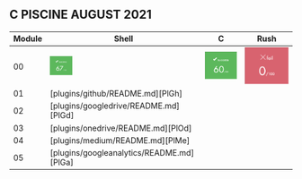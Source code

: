 ## C PISCINE AUGUST 2021

| Module | Shell | C | Rush |
| ------ | ------ | ------ | ------ |
| 00 | [<img alt="alt_text" width="40px" src=".img/Shell_00.png" />](https://github.com/passionroro/42-C_Piscine/tree/master/Shell/00) | ![C00](.img/C_00.png) | ![R00](.img/Rush_00.png) |
| 01 | [plugins/github/README.md][PlGh] |
| 02 | [plugins/googledrive/README.md][PlGd] |
| 03 | [plugins/onedrive/README.md][PlOd] |
| 04 | [plugins/medium/README.md][PlMe] |
| 05 | [plugins/googleanalytics/README.md][PlGa] |
